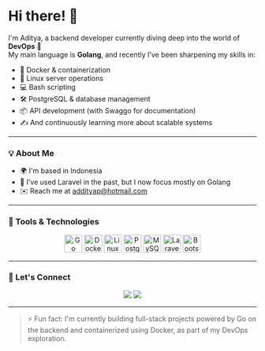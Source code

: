
Hi there! 👋
================================================================================

I'm Aditya, a backend developer currently diving deep into the world of **DevOps** 🚀  
My main language is **Golang**, and recently I’ve been sharpening my skills in:

- 🐳 Docker & containerization
- 🐧 Linux server operations
- 💻 Bash scripting
- 🛠️ PostgreSQL & database management
- 📦 API development (with Swaggo for documentation)
- ✍️ And continuously learning more about scalable systems

---

### 💡 About Me
- 🌍 I'm based in Indonesia
- 🧠 I’ve used Laravel in the past, but I now focus mostly on Golang
- ✉️ Reach me at [addityap@hotmail.com](mailto:addityap@hotmail.com)

---

### 🧰 Tools & Technologies

<p align="center">
  <a href="https://go.dev/doc/" target="_blank"><img src="https://raw.githubusercontent.com/danielcranney/readme-generator/main/public/icons/skills/go-colored.svg" width="36" height="36" alt="Go" /></a>
  <a href="https://www.docker.com/" target="_blank"><img src="https://raw.githubusercontent.com/danielcranney/readme-generator/main/public/icons/skills/docker-colored.svg" width="36" height="36" alt="Docker" /></a>
  <a href="https://www.linux.org/" target="_blank"><img src="https://raw.githubusercontent.com/danielcranney/readme-generator/main/public/icons/skills/linux-colored.svg" width="36" height="36" alt="Linux" /></a>
  <a href="https://www.postgresql.org/" target="_blank"><img src="https://raw.githubusercontent.com/danielcranney/readme-generator/main/public/icons/skills/postgresql-colored.svg" width="36" height="36" alt="PostgreSQL" /></a>
  <a href="https://www.mysql.com/" target="_blank"><img src="https://raw.githubusercontent.com/danielcranney/readme-generator/main/public/icons/skills/mysql-colored.svg" width="36" height="36" alt="MySQL" /></a>
  <a href="https://laravel.com/" target="_blank"><img src="https://raw.githubusercontent.com/danielcranney/readme-generator/main/public/icons/skills/laravel-colored.svg" width="36" height="36" alt="Laravel" /></a>
  <a href="https://getbootstrap.com/" target="_blank"><img src="https://raw.githubusercontent.com/danielcranney/readme-generator/main/public/icons/skills/bootstrap-colored.svg" width="36" height="36" alt="Bootstrap" /></a>
</p>

---

### 🔗 Let's Connect

<p align="center">
  <a href="https://www.twitter.com/addityapp" target="_blank"><img src="https://img.shields.io/twitter/follow/addityapp?logo=x&style=for-the-badge&color=0891b2&labelColor=1c1917" /></a>
  <a href="https://www.github.com/enylvia" target="_blank"><img src="https://img.shields.io/github/followers/enylvia?logo=github&style=for-the-badge&color=0891b2&labelColor=1c1917" /></a>
</p>

---

> ⚡ Fun fact: I'm currently building full-stack projects powered by Go on the backend and containerized using Docker, as part of my DevOps exploration.
